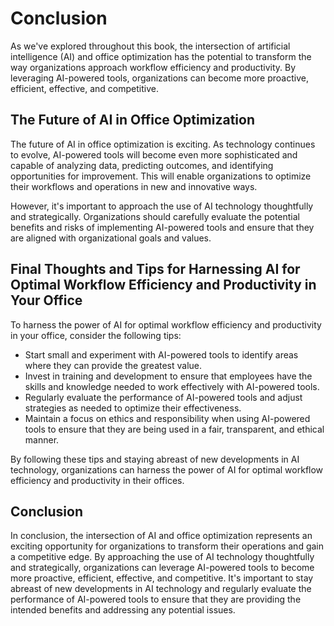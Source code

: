 # Conclusion

As we've explored throughout this book, the intersection of artificial intelligence (AI) and office optimization has the potential to transform the way organizations approach workflow efficiency and productivity. By leveraging AI-powered tools, organizations can become more proactive, efficient, effective, and competitive.

The Future of AI in Office Optimization
---------------------------------------

The future of AI in office optimization is exciting. As technology continues to evolve, AI-powered tools will become even more sophisticated and capable of analyzing data, predicting outcomes, and identifying opportunities for improvement. This will enable organizations to optimize their workflows and operations in new and innovative ways.

However, it's important to approach the use of AI technology thoughtfully and strategically. Organizations should carefully evaluate the potential benefits and risks of implementing AI-powered tools and ensure that they are aligned with organizational goals and values.

Final Thoughts and Tips for Harnessing AI for Optimal Workflow Efficiency and Productivity in Your Office
---------------------------------------------------------------------------------------------------------

To harness the power of AI for optimal workflow efficiency and productivity in your office, consider the following tips:

* Start small and experiment with AI-powered tools to identify areas where they can provide the greatest value.
* Invest in training and development to ensure that employees have the skills and knowledge needed to work effectively with AI-powered tools.
* Regularly evaluate the performance of AI-powered tools and adjust strategies as needed to optimize their effectiveness.
* Maintain a focus on ethics and responsibility when using AI-powered tools to ensure that they are being used in a fair, transparent, and ethical manner.

By following these tips and staying abreast of new developments in AI technology, organizations can harness the power of AI for optimal workflow efficiency and productivity in their offices.

Conclusion
----------

In conclusion, the intersection of AI and office optimization represents an exciting opportunity for organizations to transform their operations and gain a competitive edge. By approaching the use of AI technology thoughtfully and strategically, organizations can leverage AI-powered tools to become more proactive, efficient, effective, and competitive. It's important to stay abreast of new developments in AI technology and regularly evaluate the performance of AI-powered tools to ensure that they are providing the intended benefits and addressing any potential issues.